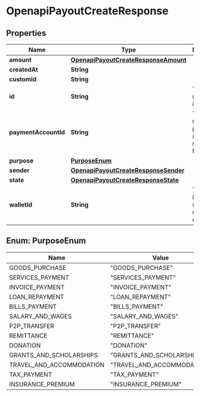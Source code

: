 

# OpenapiPayoutCreateResponse


## Properties

| Name | Type | Description | Notes |
|------------ | ------------- | ------------- | -------------|
|**amount** | [**OpenapiPayoutCreateResponseAmount**](OpenapiPayoutCreateResponseAmount.md) |  |  [optional] |
|**createdAt** | **String** |  |  [optional] |
|**customId** | **String** |  |  [optional] |
|**id** | **String** | The payout unique identifier |  [optional] |
|**paymentAccountId** | **String** | The recipient payment account receiving funds |  [optional] |
|**purpose** | [**PurposeEnum**](#PurposeEnum) |  |  [optional] |
|**sender** | [**OpenapiPayoutCreateResponseSender**](OpenapiPayoutCreateResponseSender.md) |  |  [optional] |
|**state** | [**OpenapiPayoutCreateResponseState**](OpenapiPayoutCreateResponseState.md) |  |  [optional] |
|**walletId** | **String** | The wallet ID from which the money will disburse |  [optional] |



## Enum: PurposeEnum

| Name | Value |
|---- | -----|
| GOODS_PURCHASE | &quot;GOODS_PURCHASE&quot; |
| SERVICES_PAYMENT | &quot;SERVICES_PAYMENT&quot; |
| INVOICE_PAYMENT | &quot;INVOICE_PAYMENT&quot; |
| LOAN_REPAYMENT | &quot;LOAN_REPAYMENT&quot; |
| BILLS_PAYMENT | &quot;BILLS_PAYMENT&quot; |
| SALARY_AND_WAGES | &quot;SALARY_AND_WAGES&quot; |
| P2P_TRANSFER | &quot;P2P_TRANSFER&quot; |
| REMITTANCE | &quot;REMITTANCE&quot; |
| DONATION | &quot;DONATION&quot; |
| GRANTS_AND_SCHOLARSHIPS | &quot;GRANTS_AND_SCHOLARSHIPS&quot; |
| TRAVEL_AND_ACCOMMODATION | &quot;TRAVEL_AND_ACCOMMODATION&quot; |
| TAX_PAYMENT | &quot;TAX_PAYMENT&quot; |
| INSURANCE_PREMIUM | &quot;INSURANCE_PREMIUM&quot; |



